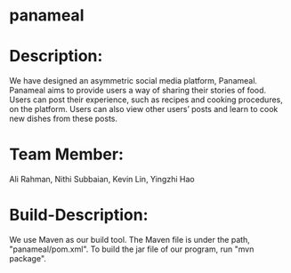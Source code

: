 # panameal
# Description:
  We have designed an asymmetric social media platform, Panameal. Panameal aims to provide users a way of sharing their stories of food. Users can post their experience, such as recipes and cooking procedures, on the platform. Users can also view other users’ posts and learn to cook new dishes from these posts.
# Team Member:
  Ali Rahman, Nithi Subbaian, Kevin Lin, Yingzhi Hao
# Build-Description:
  We use Maven as our build tool. The Maven file is under the path, "panameal/pom.xml". To build the jar file of our program, run "mvn package".   
